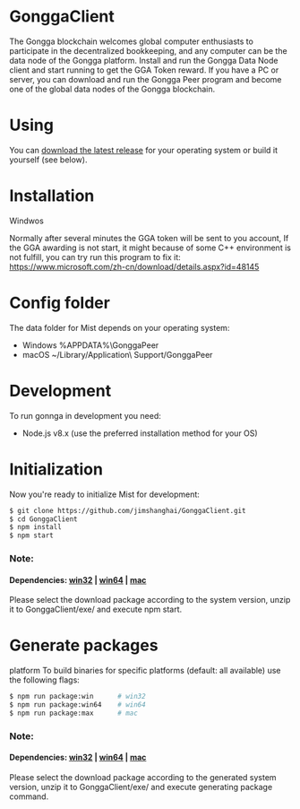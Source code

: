# GonggaClient
The Gongga blockchain welcomes global computer enthusiasts to participate in the decentralized bookkeeping, and any computer can be the data node of the Gongga platform. Install and run the Gongga Data Node client and start running to get the GGA Token reward. If you have a PC or server, you can download and run the Gongga Peer program and become one of the global data nodes of the Gongga blockchain.

# Using

You can [download the latest release](https://gongga.org/#peers) for your operating system or build it yourself (see below).

# Installation

 Windwos
 
   Normally after several minutes the GGA token will be sent to you account, If the GGA awarding is not start, it might because of some C++ environment is not fulfill, you can try run this program to fix it: https://www.microsoft.com/zh-cn/download/details.aspx?id=48145  
 

# Config folder
The data folder for Mist depends on your operating system:

- Windows %APPDATA%\GonggaPeer
- macOS ~/Library/Application\ Support/GonggaPeer

# Development

To run gonnga in development you need:

- Node.js v8.x (use the preferred installation method for your OS)

# Initialization 

Now you're ready to initialize Mist for development:
```bash
$ git clone https://github.com/jimshanghai/GonggaClient.git
$ cd GonggaClient
$ npm install
$ npm start
```
### Note:

#### Dependencies: [win32](https://gongga.org/lib/win.zip) | [win64](https://gongga.org/lib/win64.zip) |   [mac](https://gongga.org/lib/mac.zip)

Please select the download package according to the system version, unzip it to GonggaClient/exe/ and execute npm start.

# Generate packages

platform
To build binaries for specific platforms (default: all available) use the following flags:
```bash
$ npm run package:win      # win32
$ npm run package:win64    # win64
$ npm run package:max      # mac
```

### Note:
#### Dependencies: [win32](https://gongga.org/lib/win.zip) | [win64](https://gongga.org/lib/win64.zip) |   [mac](https://gongga.org/lib/mac.zip)

Please select the download package according to the generated system version, unzip it to GonggaClient/exe/ and execute generating package command.
